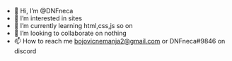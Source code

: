 - 👋 Hi, I’m @DNFneca
- 👀 I’m interested in sites
- 🌱 I’m currently learning html,css,js so on
- 💞️ I’m looking to collaborate on nothing
- 📫 How to reach me bojovicnemanja2@gmail.com or DNFneca#9846 on discord

<!---
DNFneca/DNFneca is a ✨ special ✨ repository because its `README.md` (this file) appears on your GitHub profile.
You can click the Preview link to take a look at your changes.
--->
